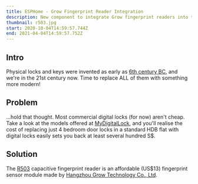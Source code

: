 ```yaml
---
title: ESPHome - Grow Fingerprint Reader Integration
description: New component to integrate Grow fingerprint readers into the ESPHome project.
thumbnail: r503.jpg
start: 2020-10-04T14:59:57.744Z
end: 2021-04-04T14:59:57.752Z
---
```

## Intro

Physical locks and keys were invented as early as [6th century BC](https://en.wikipedia.org/wiki/Lock_and_key), and we're in the 21st century now. Time to replace ALL of them with something more modern!

## Problem

...hold that thought. Most commercial digital locks (for now) aren't cheap. Take a look at the models offered at [MyDigitalLock](https://www.mydigitallock.com.sg/digital-lock/), and you'll realise the cost of replacing just 4 bedroom door locks in a standard HDB flat with digital locks easily sets you back at least several hundred S$.

## Solution

The [R503](http://en.hzgrow.com/product/132.html) capacitive fingerprint reader is an affordable (US$13) fingerprint sensor module made by [Hangzhou Grow Technology Co., Ltd](http://en.hzgrow.com/nav/9.html).